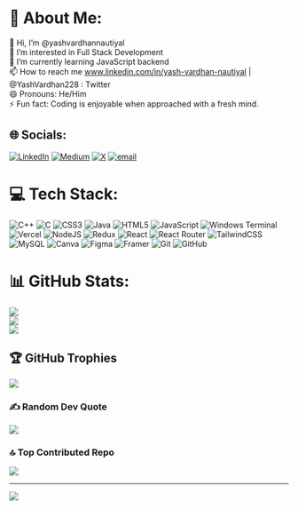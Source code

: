 # 💫 About Me:
👋 Hi, I’m @yashvardhannautiyal<br>👀 I’m interested in Full Stack Development<br>🌱 I’m currently learning JavaScript backend<br>📫 How to reach me www.linkedin.com/in/yash-vardhan-nautiyal | @YashVardhan228 : Twitter<br>😄 Pronouns: He/Him<br>⚡ Fun fact: Coding is enjoyable when approached with a fresh mind.


## 🌐 Socials:
[![LinkedIn](https://img.shields.io/badge/LinkedIn-%230077B5.svg?logo=linkedin&logoColor=white)](https://linkedin.com/in/https://www.linkedin.com/in/yash-vardhan-nautiyal/) [![Medium](https://img.shields.io/badge/Medium-12100E?logo=medium&logoColor=white)](https://medium.com/@yashvardhannautiyal) [![X](https://img.shields.io/badge/X-black.svg?logo=X&logoColor=white)](https://x.com/YashVardhan228) [![email](https://img.shields.io/badge/Email-D14836?logo=gmail&logoColor=white)](mailto:yashvardhannautiyal@gmail.com) 

# 💻 Tech Stack:
![C++](https://img.shields.io/badge/c++-%2300599C.svg?style=for-the-badge&logo=c%2B%2B&logoColor=white) ![C](https://img.shields.io/badge/c-%2300599C.svg?style=for-the-badge&logo=c&logoColor=white) ![CSS3](https://img.shields.io/badge/css3-%231572B6.svg?style=for-the-badge&logo=css3&logoColor=white) ![Java](https://img.shields.io/badge/java-%23ED8B00.svg?style=for-the-badge&logo=openjdk&logoColor=white) ![HTML5](https://img.shields.io/badge/html5-%23E34F26.svg?style=for-the-badge&logo=html5&logoColor=white) ![JavaScript](https://img.shields.io/badge/javascript-%23323330.svg?style=for-the-badge&logo=javascript&logoColor=%23F7DF1E) ![Windows Terminal](https://img.shields.io/badge/Windows%20Terminal-%234D4D4D.svg?style=for-the-badge&logo=windows-terminal&logoColor=white) ![Vercel](https://img.shields.io/badge/vercel-%23000000.svg?style=for-the-badge&logo=vercel&logoColor=white) ![NodeJS](https://img.shields.io/badge/node.js-6DA55F?style=for-the-badge&logo=node.js&logoColor=white) ![Redux](https://img.shields.io/badge/redux-%23593d88.svg?style=for-the-badge&logo=redux&logoColor=white) ![React](https://img.shields.io/badge/react-%2320232a.svg?style=for-the-badge&logo=react&logoColor=%2361DAFB) ![React Router](https://img.shields.io/badge/React_Router-CA4245?style=for-the-badge&logo=react-router&logoColor=white) ![TailwindCSS](https://img.shields.io/badge/tailwindcss-%2338B2AC.svg?style=for-the-badge&logo=tailwind-css&logoColor=white) ![MySQL](https://img.shields.io/badge/mysql-4479A1.svg?style=for-the-badge&logo=mysql&logoColor=white) ![Canva](https://img.shields.io/badge/Canva-%2300C4CC.svg?style=for-the-badge&logo=Canva&logoColor=white) ![Figma](https://img.shields.io/badge/figma-%23F24E1E.svg?style=for-the-badge&logo=figma&logoColor=white) ![Framer](https://img.shields.io/badge/Framer-black?style=for-the-badge&logo=framer&logoColor=blue) ![Git](https://img.shields.io/badge/git-%23F05033.svg?style=for-the-badge&logo=git&logoColor=white) ![GitHub](https://img.shields.io/badge/github-%23121011.svg?style=for-the-badge&logo=github&logoColor=white)
# 📊 GitHub Stats:
![](https://github-readme-stats.vercel.app/api?username=yashvardhannautiyal&theme=dark&hide_border=false&include_all_commits=false&count_private=false)<br/>
![](https://github-readme-streak-stats.herokuapp.com/?user=yashvardhannautiyal&theme=dark&hide_border=false)<br/>
![](https://github-readme-stats.vercel.app/api/top-langs/?username=yashvardhannautiyal&theme=dark&hide_border=false&include_all_commits=false&count_private=false&layout=compact)

## 🏆 GitHub Trophies
![](https://github-profile-trophy.vercel.app/?username=yashvardhannautiyal&theme=radical&no-frame=false&no-bg=true&margin-w=4)

### ✍️ Random Dev Quote
![](https://quotes-github-readme.vercel.app/api?type=horizontal&theme=radical)

### 🔝 Top Contributed Repo
![](https://github-contributor-stats.vercel.app/api?username=yashvardhannautiyal&limit=5&theme=dark&combine_all_yearly_contributions=true)

---
[![](https://visitcount.itsvg.in/api?id=yashvardhannautiyal&icon=0&color=0)](https://visitcount.itsvg.in)

<!-- Proudly created with GPRM ( https://gprm.itsvg.in ) -->

<!---
yashvardhannautiyal/yashvardhannautiyal is a ✨ special ✨ repository because its `README.md` (this file) appears on your GitHub profile.
You can click the Preview link to take a look at your changes.
--->
